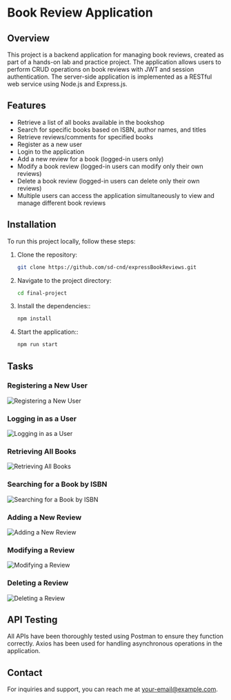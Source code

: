 # Book Review Application

## Overview
This project is a backend application for managing book reviews, created as part of a hands-on lab and practice project. The application allows users to perform CRUD operations on book reviews with JWT and session authentication. The server-side application is implemented as a RESTful web service using Node.js and Express.js.

## Features
- Retrieve a list of all books available in the bookshop
- Search for specific books based on ISBN, author names, and titles
- Retrieve reviews/comments for specified books
- Register as a new user
- Login to the application
- Add a new review for a book (logged-in users only)
- Modify a book review (logged-in users can modify only their own reviews)
- Delete a book review (logged-in users can delete only their own reviews)
- Multiple users can access the application simultaneously to view and manage different book reviews

## Installation
To run this project locally, follow these steps:

1. Clone the repository:
   ```bash
   git clone https://github.com/sd-cnd/expressBookReviews.git

2. Navigate to the project directory:
   ```bash
   cd final-project

3. Install the dependencies::
   ```bash
   npm install

4. Start the application::
   ```bash
   npm run start


## Tasks

### Registering a New User

![Registering a New User](screenshots/register.png)

### Logging in as a User

![Logging in as a User](screenshots/login.png)

### Retrieving All Books

![Retrieving All Books](screenshots/books.png)

### Searching for a Book by ISBN

![Searching for a Book by ISBN](screenshots/search.png)

### Adding a New Review

![Adding a New Review](screenshots/add_review.png)

### Modifying a Review

![Modifying a Review](screenshots/modify_review.png)

### Deleting a Review

![Deleting a Review](screenshots/delete_review.png)

## API Testing

All APIs have been thoroughly tested using Postman to ensure they function correctly. Axios has been used for handling asynchronous operations in the application.


## Contact

For inquiries and support, you can reach me at [your-email@example.com](mailto:sumitdey.cnd@gmail.com).